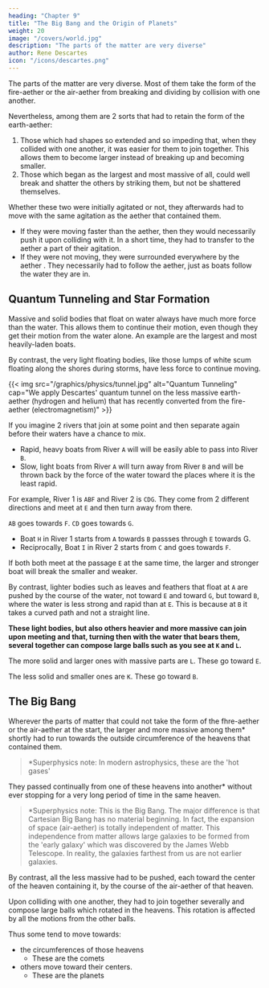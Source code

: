 ```yaml
---
heading: "Chapter 9"
title: "The Big Bang and the Origin of Planets"
weight: 20
image: "/covers/world.jpg"
description: "The parts of the matter are very diverse"
author: Rene Descartes
icon: "/icons/descartes.png"
---
```




The parts of the matter are very diverse. Most of them take the form of the fire-aether or the air-aether from breaking and dividing by collision with one another.

Nevertheless, among them are 2 sorts that had to retain the form of the earth-aether:
 <!-- third element -->

1. Those which had shapes so extended and so impeding that, when they collided with one another, it was easier for them to join together. This allows them to become larger instead of breaking up and becoming smaller. 
2. Those which began as the largest and most massive of all, could well break and shatter the others by striking them, but not be shattered themselves.

<!-- > *Superphysics note: This is now known as Quantum Entanglement -->


Whether these two were initially agitated or not, they afterwards had to move with the same agitation as the aether that contained them. <!-- matter of the heaven -->
- If they were moving faster than the aether, then they would necessarily push it upon colliding with it. In a short time, they had to transfer to the aether a part of their agitation. 
- If they were not moving, they were surrounded everywhere by the aether <!-- that matter of the heaven -->. They necessarily had to follow the aether, just as boats <!-- and diverse other bodies floating on water (both the largest and most massive and those that are less so) --> follow the water they are in. <!--  when there is nothing else to impede them from doing so.[43] -->


## Quantum Tunneling and Star Formation

Massive and solid bodies that float on water always have much more force than the water. This allows them to continue their motion, even though they get their motion from the water alone. An example are the largest and most heavily-laden boats. 

By contrast, the very light floating bodies, like those lumps of white scum floating along the shores during storms, have less force to continue moving.


{{< img src="/graphics/physics/tunnel.jpg" alt="Quantum Tunneling" cap="We apply Descartes' quantum tunnel on the less massive earth-aether (hydrogen and helium) that has recently converted from the fire-aether (electromagnetism)" >}}

If you imagine 2 rivers that join at some point and then separate again before their waters have a chance to mix. 
- Rapid, heavy boats from River `A` will will be easily able to pass into River `B`. 
- Slow, light boats from River `A` will turn away from River `B` and will be thrown back by the force of the water toward the places where it is the least rapid.

<!-- (which one must suppose to be very calm and to have a rather equal force, but also to be very rapid) ,  -->

<!-- then boats or other rather massive and heavy bodies that are borne by the course of the one river , while the lightest bodies  -->

For example, River 1 is `ABF` and River 2 is `CDG`. They come from 2 different directions and meet at `E` and then turn away from there. 

`AB` goes towards `F`. `CD` goes towards `G`.
- Boat `H` in River 1 starts from `A` towards `B` passses through `E` towards G. 
- Reciprocally, Boat `I` in River 2 starts from `C` and goes towards `F`.

If both both meet at the passage `E` at the same time, the larger and stronger boat will break the smaller and weaker. 

By contrast, lighter bodies such as leaves and feathers that float at `A` are pushed by the course of the water, not toward `E` and toward `G`, but toward `B`, where the water is less strong and rapid than at `E`. This is because at `B` it takes a curved path and not a straight line.  
<!-- its course along a line that less approaches a straight line. -->

**These light bodies, but also others heavier and more massive can join upon meeting and that, turning then with the water that bears them, several together can compose large balls such as you see at `K` and `L`.**

The more solid and larger ones with massive parts are `L`. These go toward `E`. 

The less solid and smaller ones are `K`. These go toward `B`.

<!-- , according as each is more or less solid and composed of more or less large and massive parts. -->


## The Big Bang

Wherever the parts of matter that could not take the form of the fhre-aether or the air-aether at the start, the larger and more massive among them* shortly had to run towards the outside circumference of the heavens that contained them. 

> *Superphysics note: In modern astrophysics, these are the 'hot gases'

They passed continually from one of these heavens into another* without ever stopping for a very long period of time in the same heaven.

> *Superphysics note: This is the Big Bang. The major difference is that Cartesian Big Bang has no material beginning. In fact, the expansion of space (air-aether) is totally independent of matter.  This independence from matter allows large galaxies to be formed from the 'early galaxy' which was discovered by the James Webb Telescope. In reality, the galaxies farthest from us are not earlier galaxies. 


By contrast, all the less massive had to be pushed, each toward the center of the heaven containing it, by the course of the air-aether of that heaven. 

<!-- And (given the shapes that I have attributed to them)  -->

Upon colliding with one another, they had to join together severally and compose large balls which rotated <!-- turning --> in the heavens. This rotation is affected by all the motions from the other balls. 
<!-- , have there a motion tempered by all the motions the separate parts could have if they were in fact separate.  -->

Thus some tend to move towards:
- the circumferences of those heavens
  - These are the comets
- others move toward their centers.
  - These are the planets
<!-- Those that tend to range toward the center of any heaven to be the planets, and we should take those that pass across different heavens to be comets. -->

